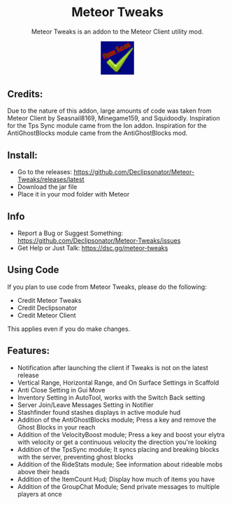 <div align="center">
  <h1>Meteor Tweaks</h1>
    <p>Meteor Tweaks is an addon to the Meteor Client utility mod.</p>
  <img src="src/main/resources/assets/meteortweaks/icon.png" alt="Meteor Tweaks Logo" width="15%"/>
</div>  

## Credits:
Due to the nature of this addon, large amounts of code was taken from Meteor Client by Seasnail8169, Minegame159, and Squidoodly. Inspiration for the Tps Sync module came from the Ion addon. Inspiration for the AntiGhostBlocks module came from the AntiGhostBlocks mod.

## Install:  
- Go to the releases: https://github.com/Declipsonator/Meteor-Tweaks/releases/latest
- Download the jar file
- Place it in your mod folder with Meteor

## Info
- Report a Bug or Suggest Something: https://github.com/Declipsonator/Meteor-Tweaks/issues
- Get Help or Just Talk: https://dsc.gg/meteor-tweaks

## Using Code
If you plan to use code from Meteor Tweaks, please do the following:
- Credit Meteor Tweaks
- Credit Declipsonator
- Credit Meteor Client

This applies even if you do make changes.

## Features:
- Notification after launching the client if Tweaks is not on the latest release
- Vertical Range, Horizontal Range, and On Surface Settings in Scaffold
- Anti Close Setting in Gui Move
- Inventory Setting in AutoTool, works with the Switch Back setting
- Server Join/Leave Messages Setting in Notifier
- Stashfinder found stashes displays in active module hud
- Addition of the AntiGhostBlocks module; Press a key and remove the Ghost Blocks in your reach
- Addition of the VelocityBoost module; Press a key and boost your elytra with velocity or get a continuous velocity the direction you're looking
- Addition of the TpsSync module; It syncs placing and breaking blocks with the server, preventing ghost blocks
- Addition of the RideStats module; See information about rideable mobs above their heads
- Addition of the ItemCount Hud; Display how much of items you have
- Addition of the GroupChat Module; Send private messages to multiple players at once
